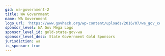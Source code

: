 ```yaml
---
gid: wa-government-2
title: WA Government
name: WA Government
logo_url: 'https://www.govhack.org/wp-content/uploads/2016/07/wa_gov_combined_400h.png'
sponsor_level: WA Gov Mega Logo
sponsor_level_id: gold-state-gov-wa
sponsor_level_desc: State Government Gold Sponsors
jurisdiction: wa
is_sponsor: true
---
```

